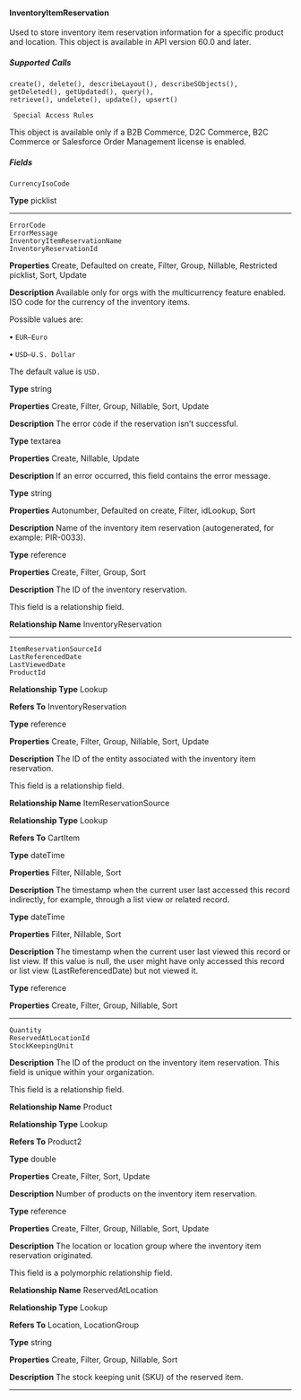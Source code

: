 #### InventoryItemReservation

Used to store inventory item reservation information for a specific product and location. This object is available in API version 60.0 and
later.

##### Supported Calls
```
create(), delete(), describeLayout(), describeSObjects(), getDeleted(), getUpdated(), query(),
retrieve(), undelete(), update(), upsert()

 Special Access Rules

```
This object is available only if a B2B Commerce, D2C Commerce, B2C Commerce or Salesforce Order Management license is enabled.

##### Fields

```
CurrencyIsoCode

```

**Type**
picklist


-----

```
ErrorCode
ErrorMessage
InventoryItemReservationName
InventoryReservationId

```

**Properties**
Create, Defaulted on create, Filter, Group, Nillable, Restricted picklist, Sort, Update

**Description**
Available only for orgs with the multicurrency feature enabled. ISO code for the currency of
the inventory items.

Possible values are:

**•** `EUR—Euro`

**•** `USD—U.S. Dollar`

The default value is `USD.`

**Type**
string

**Properties**
Create, Filter, Group, Nillable, Sort, Update

**Description**
The error code if the reservation isn’t successful.

**Type**
textarea

**Properties**
Create, Nillable, Update

**Description**
If an error occurred, this field contains the error message.

**Type**
string

**Properties**
Autonumber, Defaulted on create, Filter, idLookup, Sort

**Description**
Name of the inventory item reservation (autogenerated, for example: PIR-0033).

**Type**
reference

**Properties**
Create, Filter, Group, Sort

**Description**
The ID of the inventory reservation.

This field is a relationship field.

**Relationship Name**
InventoryReservation


-----

```
ItemReservationSourceId
LastReferencedDate
LastViewedDate
ProductId

```

**Relationship Type**
Lookup

**Refers To**
InventoryReservation

**Type**
reference

**Properties**
Create, Filter, Group, Nillable, Sort, Update

**Description**
The ID of the entity associated with the inventory item reservation.

This field is a relationship field.

**Relationship Name**
ItemReservationSource

**Relationship Type**
Lookup

**Refers To**
CartItem

**Type**
dateTime

**Properties**
Filter, Nillable, Sort

**Description**
The timestamp when the current user last accessed this record indirectly, for example, through
a list view or related record.

**Type**
dateTime

**Properties**
Filter, Nillable, Sort

**Description**
The timestamp when the current user last viewed this record or list view. If this value is null,
the user might have only accessed this record or list view (LastReferencedDate) but
not viewed it.

**Type**
reference

**Properties**
Create, Filter, Group, Nillable, Sort


-----

```
Quantity
ReservedAtLocationId
StockKeepingUnit

```

**Description**
The ID of the product on the inventory item reservation. This field is unique within your
organization.

This field is a relationship field.

**Relationship Name**
Product

**Relationship Type**
Lookup

**Refers To**
Product2

**Type**
double

**Properties**
Create, Filter, Sort, Update

**Description**
Number of products on the inventory item reservation.

**Type**
reference

**Properties**
Create, Filter, Group, Nillable, Sort, Update

**Description**
The location or location group where the inventory item reservation originated.

This field is a polymorphic relationship field.

**Relationship Name**
ReservedAtLocation

**Relationship Type**
Lookup

**Refers To**
Location, LocationGroup

**Type**
string

**Properties**
Create, Filter, Group, Nillable, Sort

**Description**
The stock keeping unit (SKU) of the reserved item.


-----

